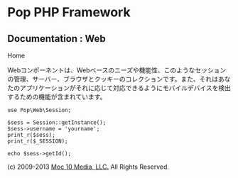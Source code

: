 Pop PHP Framework
=================

Documentation : Web
-------------------

Home

Webコンポーネントは、Webベースのニーズや機能性、このようなセッションの管理、サーバー、ブラウザとクッキーのコレクションです。また、それはあなたのアプリケーションがそれに応じて対応できるようにモバイルデバイスを検出するための機能が含まれています。

    use Pop\Web\Session;

    $sess = Session::getInstance();
    $sess->username = 'yourname';
    print_r($sess);
    print_r($_SESSION);

    echo $sess->getId();

\(c) 2009-2013 [Moc 10 Media, LLC.](http://www.moc10media.com) All
Rights Reserved.
